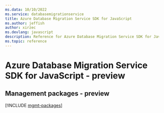 ```yaml
---
ms.data: 10/10/2022
ms.service: databasemigrationservice
title: Azure Database Migration Service SDK for JavaScript
ms.author: jeffish
author: xirzec
ms.devlang: javascript
description: Reference for Azure Database Migration Service SDK for JavaScript
ms.topic: reference
---
```

# Azure Database Migration Service SDK for JavaScript - preview

## Management packages - preview
[!INCLUDE [mgmt-packages](database-migration-service-mgmt-index.md)]